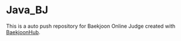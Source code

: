 # Java_BJ
This is a auto push repository for Baekjoon Online Judge created with [BaekjoonHub](https://github.com/BaekjoonHub/BaekjoonHub).
